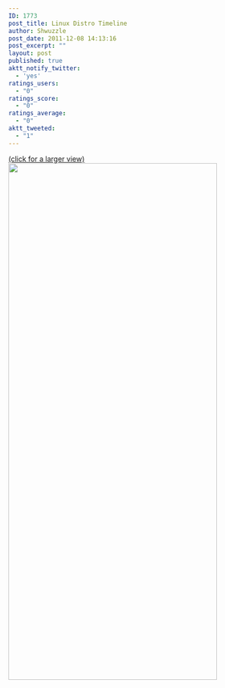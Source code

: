```yaml
---
ID: 1773
post_title: Linux Distro Timeline
author: Shwuzzle
post_date: 2011-12-08 14:13:16
post_excerpt: ""
layout: post
published: true
aktt_notify_twitter:
  - 'yes'
ratings_users:
  - "0"
ratings_score:
  - "0"
ratings_average:
  - "0"
aktt_tweeted:
  - "1"
---
```

<a href="http://futurist.se/gldt/wp-content/uploads/11.10/gldt1110.png">(click for a larger view)
<img src="http://futurist.se/gldt/wp-content/uploads/11.10/gldt1110.png" alt="" width="415" height="1025" /></a>
